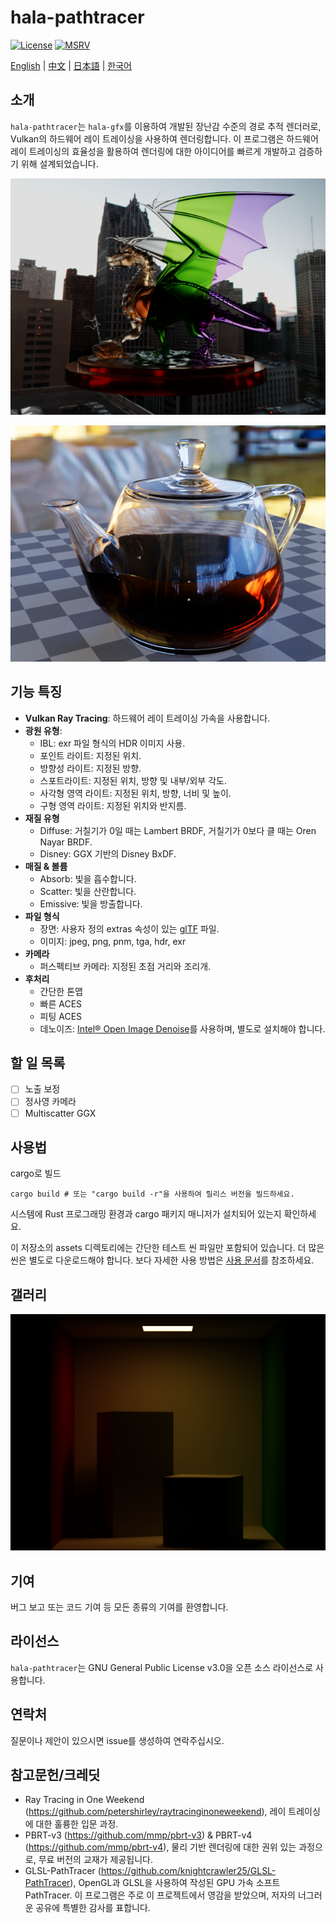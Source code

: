# hala-pathtracer
[![License](https://img.shields.io/badge/License-GPL3-blue.svg)](https://www.gnu.org/licenses/gpl-3.0.en.html)
[![MSRV](https://img.shields.io/badge/rustc-1.70.0+-ab6000.svg)](https://blog.rust-lang.org/2023/06/01/Rust-1.70.0.html)

[English](README.md) | [中文](README_CN.md) | [日本語](README_JP.md) | [한국어](README_KO.md)

## 소개
`hala-pathtracer`는 `hala-gfx`를 이용하여 개발된 장난감 수준의 경로 추적 렌더러로, Vulkan의 하드웨어 레이 트레이싱을 사용하여 렌더링합니다.
이 프로그램은 하드웨어 레이 트레이싱의 효율성을 활용하여 렌더링에 대한 아이디어를 빠르게 개발하고 검증하기 위해 설계되었습니다.

![Image Title 2](docs/images/dragon-all.png)

![Image Title 1](docs/images/teapot-full.png)

## 기능 특징
- **Vulkan Ray Tracing**: 하드웨어 레이 트레이싱 가속을 사용합니다.
- **광원 유형**:
  - IBL: exr 파일 형식의 HDR 이미지 사용.
  - 포인트 라이트: 지정된 위치.
  - 방향성 라이트: 지정된 방향.
  - 스포트라이트: 지정된 위치, 방향 및 내부/외부 각도.
  - 사각형 영역 라이트: 지정된 위치, 방향, 너비 및 높이.
  - 구형 영역 라이트: 지정된 위치와 반지름.
- **재질 유형**
  - Diffuse: 거칠기가 0일 때는 Lambert BRDF, 거칠기가 0보다 클 때는 Oren Nayar BRDF.
  - Disney: GGX 기반의 Disney BxDF.
- **매질 & 볼륨**
  - Absorb: 빛을 흡수합니다.
  - Scatter: 빛을 산란합니다.
  - Emissive: 빛을 방출합니다.
- **파일 형식**
  - 장면: 사용자 정의 extras 속성이 있는 [glTF](https://www.khronos.org/gltf/) 파일.
  - 이미지: jpeg, png, pnm, tga, hdr, exr
- **카메라**
  - 퍼스펙티브 카메라: 지정된 초점 거리와 조리개.
- **후처리**
  - 간단한 톤맵
  - 빠른 ACES
  - 피팅 ACES
  - 데노이즈: [Intel® Open Image Denoise](https://www.openimagedenoise.org/)를 사용하며, 별도로 설치해야 합니다.

## 할 일 목록

- [ ] 노출 보정
- [ ] 정사영 카메라
- [ ] Multiscatter GGX

## 사용법
cargo로 빌드

```shell
cargo build # 또는 "cargo build -r"을 사용하여 릴리스 버전을 빌드하세요.
```

시스템에 Rust 프로그래밍 환경과 cargo 패키지 매니저가 설치되어 있는지 확인하세요.

이 저장소의 assets 디렉토리에는 간단한 테스트 씬 파일만 포함되어 있습니다. 더 많은 씬은 별도로 다운로드해야 합니다. 보다 자세한 사용 방법은 [사용 문서](docs/HOW_TO.md)를 참조하세요.

## 갤러리
![Image 0](docs/images/cornell-box.png)

## 기여
버그 보고 또는 코드 기여 등 모든 종류의 기여를 환영합니다.

## 라이선스
`hala-pathtracer`는 GNU General Public License v3.0을 오픈 소스 라이선스로 사용합니다.

## 연락처
질문이나 제안이 있으시면 issue를 생성하여 연락주십시오.

## 참고문헌/크레딧
- Ray Tracing in One Weekend (https://github.com/petershirley/raytracinginoneweekend), 레이 트레이싱에 대한 훌륭한 입문 과정.
- PBRT-v3 (https://github.com/mmp/pbrt-v3) & PBRT-v4 (https://github.com/mmp/pbrt-v4), 물리 기반 렌더링에 대한 권위 있는 과정으로, 무료 버전의 교재가 제공됩니다.
- GLSL-PathTracer (https://github.com/knightcrawler25/GLSL-PathTracer), OpenGL과 GLSL을 사용하여 작성된 GPU 가속 소프트 PathTracer. 이 프로그램은 주로 이 프로젝트에서 영감을 받았으며, 저자의 너그러운 공유에 특별한 감사를 표합니다.